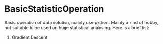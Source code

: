 # BasicStatisticOperation
Basic operation of data solution, mainly use python.
Mainly a kind of hobby, not suitable to be used on huge statistical analysing.
Here is a brief list:
1. Gradient Descent
